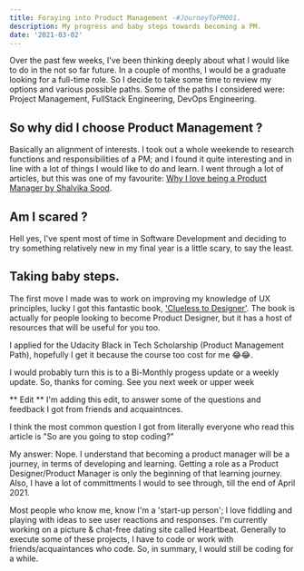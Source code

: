 ```yaml
---
title: Foraying into Product Management -#JourneyToPM001.
description: My progress and baby steps towards becoming a PM.
date: '2021-03-02'
---
```


Over the past few weeks, I've been thinking deeply about what I would like to do in the not so far future.
In a couple of months, I would be a graduate looking for a full-time role.
So I decide to take some time to review my options and various possible paths. Some of the paths I considered were: Project Management, FullStack Engineering, DevOps Engineering.

## So why did I choose Product Management ? 

Basically an alignment of interests. I took out a whole weekende to research functions and responsibilities of a PM; and I found it quite interesting and in line with a lot of things I would like to do and learn.
I went through a lot of articles, but this was one of my favourite: [Why I love being a Product Manager by Shalvika Sood](https://medium.com/unboxing-product-management/why-i-love-being-a-product-manager-3ffcc8eb6155).

## Am I scared ?

Hell yes, I've spent most of time in Software Development and deciding to try something relatively new in my final year is a little scary, to say the least.

## Taking baby steps.

The first move I made was to work on improving my knowledge of UX principles, lucky I got this fantastic book, ['Clueless to Designer'](https://selar.co/cluelesstodesigner). The book is actually for people looking to become Product Designer, but it has a host of resources that will be useful for you too.

I applied for the Udacity Black in Tech Scholarship (Product Management Path), hopefully I get it because the course too cost for me 😂😂.

I would probably turn this is to a Bi-Monthly progess update or a weekly update. So, thanks for coming. See you next week or upper week

** Edit **
I'm adding this edit, to answer some of the questions and feedback I got from friends and acquaintnces.

I think the most common question I got from literally everyone who read this article is "So are you going to stop coding?"

My answer: Nope. I understand that becoming a product manager will be a journey, in terms of developing and learning. Getting a role as a Product Designer/Product Manager is only the beginning of that learning journey. Also, I have a lot of committments I would to see through, till the end of April 2021. 

Most people who know me, know I'm a 'start-up person'; I love fiddling and playing with ideas to see user reactions and responses. I'm currently working on a picture & chat-free dating site called Heartbeat. Generally to execute some of these projects, I have to code or work with friends/acquaintances who code.
So, in summary, I would still be coding for a while.